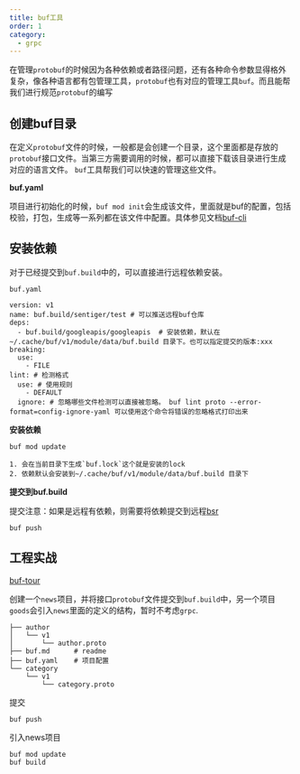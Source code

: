 ```yaml
---
title: buf工具
order: 1
category:
  - grpc
---
```


在管理`protobuf`的时候因为各种依赖或者路径问题，还有各种命令参数显得格外复杂，像各种语言都有包管理工具，`protobuf`也有对应的管理工具`buf`。而且能帮我们进行规范`protobuf`的编写


## 创建buf目录

在定义`protobuf`文件的时候，一般都是会创建一个目录，这个里面都是存放的`protobuf`接口文件。当第三方需要调用的时候，都可以直接下载该目录进行生成对应的语言文件。
`buf`工具帮我们可以快速的管理这些文件。

**buf.yaml**

项目进行初始化的时候，`buf mod init`会生成该文件，里面就是buf的配置，包括校验，打包，生成等一系列都在该文件中配置。具体参见文档[buf-cli]


## 安装依赖

对于已经提交到`buf.build`中的，可以直接进行远程依赖安装。

```
buf.yaml

version: v1
name: buf.build/sentiger/test # 可以推送远程buf仓库
deps:
  - buf.build/googleapis/googleapis  # 安装依赖，默认在~/.cache/buf/v1/module/data/buf.build 目录下。也可以指定提交的版本:xxx
breaking:
  use:
    - FILE
lint: # 检测格式
  use: # 使用规则
    - DEFAULT
  ignore: # 忽略哪些文件检测可以直接被忽略。 buf lint proto --error-format=config-ignore-yaml 可以使用这个命令将错误的忽略格式打印出来

```

**安装依赖**

```
buf mod update

1. 会在当前目录下生成`buf.lock`这个就是安装的lock
2. 依赖默认会安装到~/.cache/buf/v1/module/data/buf.build 目录下
```

**提交到buf.build**

提交注意：如果是远程有依赖，则需要将依赖提交到远程[bsr]
```
buf push
```


## 工程实战

[buf-tour]

创建一个`news`项目，并将接口`protobuf`文件提交到`buf.build`中，另一个项目`goods`会引入`news`里面的定义的结构，暂时不考虑`grpc`.

```
├── author
│   └── v1
│       └── author.proto
├── buf.md      # readme
├── buf.yaml    # 项目配置
└── category
    └── v1
        └── category.proto
```

提交

```
buf push
```

引入news项目

```
buf mod update
buf build


```


[buf-cli]: https://docs.buf.build/tutorials/getting-started-with-buf-cli
[bsr]: https://docs.buf.build/tutorials/getting-started-with-bsr
[buf-tour]: https://github.com/Sentiger/buf-tour




